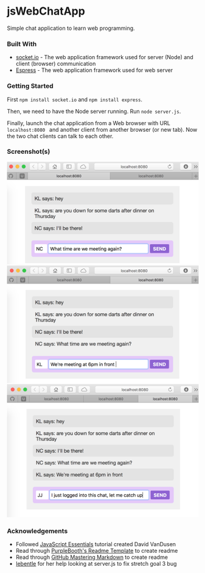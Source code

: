 # jsWebChatApp
Simple chat application to learn web programming.

### Built With

* [socket.io](http://socket.io/) - The web application framework used for server (Node) and client (browser) communication
* [Espress](https://expressjs.com) - The web application framework used for web server

### Getting Started

First ```npm install socket.io``` and ```npm install express```.

Then, we need to have the Node server running. Run ```node server.js```.

Finally, launch the chat application from a Web browser with URL ```localhost:8080 ``` and another client from another browser (or new tab). Now the two chat clients can talk to each other.

### Screenshot(s)
![web app screenshot u1](user1.png)
![web app screenshot u2](user2.png)
![web app screenshot u3](user3.png)

### Acknowledgements
* Followed [JavaScript Essentials](https://github.com/lighthouse-labs/gitbook-node-chat-tutorial) tutorial created David VanDusen
* Read through [PurpleBooth's Readme Template](https://gist.github.com/PurpleBooth/109311bb0361f32d87a2) to create readme
* Read through [GitHub Mastering Markdown](https://guides.github.com/features/mastering-markdown/) to create readme
* [lebentle](http://github.com/lebentle) for her help looking at server.js to fix stretch goal 3 bug
